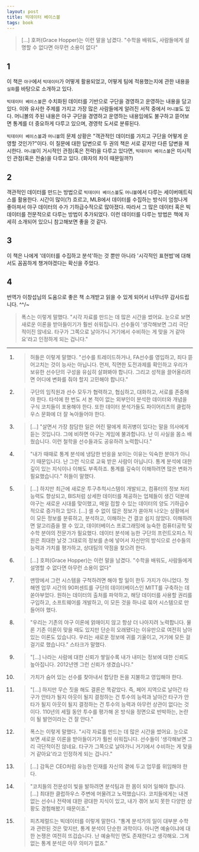 ```yaml
---
layout: post
title: 빅데이터 베이스볼
tags: book
---
```


> [...] 호퍼(Grace Hopper)는 이런 말을 남겼다. "수학을 배워도, 사람들에게 설명할 수 없다면 아무런 소용이 없다"

## 1
이 책은 `야구`에서 `빅데이터`가 어떻게 활용되었고, 어떻게 팀에 적용했는지에 관한 내용을 `실화`를 바탕으로 소개하고 있다. 

`빅데이터 베이스볼`은 수치화된 데이터를 기반으로  구단을 경영하고 운영하는 내용을 담고 있다. 이와 유사한 주제를 가지고 가장 많은 사람들에게 알려진 서적 중에서  `머니볼`도 있다. 머니볼의 주된 내용은 야구 구단을 경영하고 운영하는 내용임에도 불구하고 뜯어보면 통계를 더 중요하게 다루고 있으며, 경영학 도서로 분류된다.  

`빅데이터 베이스볼`과 `머니볼`의 문제 상황은 "객관적인 데이터를 가지고 구단을 어떻게 운영할 것인가?"이다. 이 질문에 대한 답변으로 두 권의 책은 서로 같지만 다른 답변을 제시한다. `머니볼`이 거시적인 관점(혹은 전략)을 다루고 있다면, `빅데이터 베이스볼`은 미시적인 관점(혹은 전술)을 다루고 있다. (화자의 차이 때문일까?)

## 2
객관적인 데이터를 만드는 방법으로 `빅데이터 베이스볼`도 `머니볼`에서 다루는 세이버매트릭스를 활용한다. 시간이 많이(?) 흐르고, MLB에서 데이터를 수집하는 방식이 엄청나게 좋아져서 야구 데이터의 수가 기하급수적으로 많아졌다. 따라서 그 많은 데이터 혹은 빅데이터를 전문적으로 다루는 방법이 추가되었다. 이런 데이터를 다루는 방법은 책에 자세히 소개되어 있으니 참고해보면 좋을 것 같다.

## 3
이 책은 나에게 '데이터를 수집하고 분석'하는 것 뿐만 아니라 '시각적인 표현법'에 대해서도 꼼꼼하게 챙겨야겠다는 확신을 주었다.

## 4
번역가 이창섭님의 도움으로 좋은 책 소개받고 읽을 수 있게 되어서 너무너무 감사드립니다. ^^/~

> 폭스는 이렇게 말했다. "시각 자료를 만드는 데 많은 시간을 썼어요. 눈으로 보면 새로운 이론을 받아들이기가 훨씬 쉬워집니다. 선수들이 '생각해보면 그리 극단적이진 않네요. 타구가 그쪽으로 날아가니 거기에서 수비하는 게 맞을 거 같아요'라고 인정하게 되는 겁니다."

----

1. > 허들은 이렇게 말했다. "선수를 트레이드하거나, FA선수를 영입하고, 죄다 뜯어고치는 것이 능사는 아닙니다. 먼저, 직면한 도전과제를 확인하고 우리가 보유한 선수단의 구성을 유심히 살펴봐야 합니다. 그리고 성적을 끌어올리려면 어디에 변화를 줘야 할지 고민해야 합니다."

2. > 구단의 임직원과 선수 모두가 협력하고, 협심하고, 대화하고, 서로를 존중해야 한다. 타석에 한 번도 서 본 적이 없는 외부인이 분석한 데이터와 개념을 구식 코치들이 포용해야 한다. 또한 데이터 분석가들도 파이어리츠의 클럽하우스 문화에 더 잘 녹아들어야 한다.

3. > [...] "살면서 가장 참담한 일은 어린 딸에게 희귀병이 있다는 말을 의사에게 듣는 것입니다. 그에 비하면 야구는 게임에 불과합니다. 난 이 사실을 몸소 배웠습니다. 이런 철학을 선수들과도 공유하려 노력합니다."

4. > "내가 때때로 통계 분석에 냉담한 반응을 보이는 이유는 익숙한 분야가 아니기 때문입니다. 난 그런 식으로 교육 받은 사람이 아닙니다. 통계 분석에 대한 깊이 있는 지식이나 이해도 부족하죠. 통계를 깊숙이 이해하려면 많은 변화가 필요했습니다." 허들이 말했다.

5. > [...] 하지만 최근에 새로운 투구추척시스템이 개발되고, 컴퓨터의 정보 처리 능력도 향상되고, BIS처럼 상세한 데이터를 제공하는 업체들이 생긴 덕분에 야구는 새로운 시대를 맞이했고, 매일 접할 수 있는 데이터의 양도 기하급수적으로 증가하고 있다. [...] 셀 수 없이 많은 정보가 쏟아져 나오는 상황에서 이 모든 정보를 분류하고, 분석하고, 이해하는 건 결코 쉽지 않았다. 이해하려면 알고리즘을 짤 수 있고, 데이터베이스 프로그래밍에 능숙한 컴퓨터공학 및 수학 분야의 전문가가 필요했다. 데이터 분석에 능한 구단의 프런트오피스 직원은 최대한 날것 그대로의 정보를 손에 넣어서 자신만의 방식으로 선수들의 능력과 가치를 평가하고, 상대팀의 약점을 찾으려 한다.

6. > [...] 호퍼(Grace Hopper)는 이런 말을 남겼다. "수학을 배워도, 사람들에게 설명할 수 없다면 아무런 소용이 없다"

7. > 맨땅에서 그런 시스템을 구척하려면 해야 할 일이 한두 가지가 아니었다. 첫 해엔 업무 시간의 90퍼센트를 구단의 데이터베이스인  MITT를 구축하는 데 쏟아부었다. 원하는 데이터의 출처를 파악하고, 해당 데이터를 사용할 권리를 구입하고, 소프트웨어를 개발하고, 이 모든 것을 하나로 묶어 시스템으로 만들어야 했다.

8. > "우리는 기존의 야구 이론에 얽매이지 않고 항상 더 나아지려 노력합니다. 물론 기존 이론이 맞을 때도 있지만 단순히 오래됐다는 이유만으로 여전히 남아 있는 이론도 있습니다. 우리는 새로운 정보에 귀를 기울이고, 거기에 모든 걸 걸기로 했습니다." 스타크가 말했다.

9. > "[...] 나라는 사람에 대한 신뢰가 쌓일수록 내가 내미는 정보에 대한 신뢰도 높아집니다. 2012년엔 그런 신뢰가 생겼습니다."

10. > 가치가 숨어 있는 선수를 찾아내서 합당한 돈을 지불하고 영입해야 한다.

11. > "[...] 하지만 무슨 짓을 해도 결론은 똑같았다. 즉, 페어 지역으로 날아간 타구가 안타가 될지 아웃이 될지 결정하는 건 투수의 능력과 날아간 타구가 안타가 될지 아웃이 될지 결정하는 건 투수의 능력과 아무런 상관이 없다는 것이다. 110년의 세월 동안 투수를 평가해 온 방식을 정면으로 반박하는, 논란이 될 발언이라는 건 잘 안다."

12. > 폭스는 이렇게 말했다. "시각 자료를 만드는 데 많은 시간을 썼어요. 눈으로 보면 새로운 이론을 받아들이기가 훨씬 쉬워집니다. 선수들이 '생각해보면 그리 극단적이진 않네요. 타구가 그쪽으로 날아가니 거기에서 수비하는 게 맞을 거 같아요'라고 인정하게 되는 겁니다."

13. > [...] 감독은 CEO처럼 유능한 인재를 자신의 곁에 두고 업무를 위임해야 한다.

14. > "코치들의 전문성이 빛을 발하려면 분석팀과 한 몸이 되어 일해야 합니다. [...] 최대한 클럽하우스 주변에 머물려고 노력했습니다. 코치들에게는 내겐 없는 선수나 전략에 대한 광대한 지식이 있고, 내가 겪어 보지 못한 다양한 상황도 경험해봤기 때문이죠."

15. > 피츠제럴드는 빅데이터를 이렇게 말한다. "통계 분석가의 일이 대부분 수학과 관련된 것은 맞지만, 통계 분석이 단순한 과학이다. 아니면 예술이냐에 대한 논쟁은 여전히 뜨겁습니다. 난 예술적인 면도 존재한다고 생각해요. 그게 없는 통계 분석은 아무 의미가 없죠."

